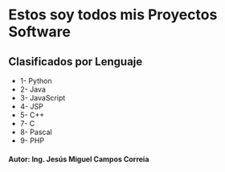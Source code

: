 # Estos soy todos mis Proyectos Software

## Clasificados por Lenguaje

* 1- Python
* 2- Java
* 3- JavaScript
* 4- JSP
* 5- C++
* 7- C
* 8- Pascal
* 9- PHP

#### Autor: Ing. Jesús Miguel Campos Correia
